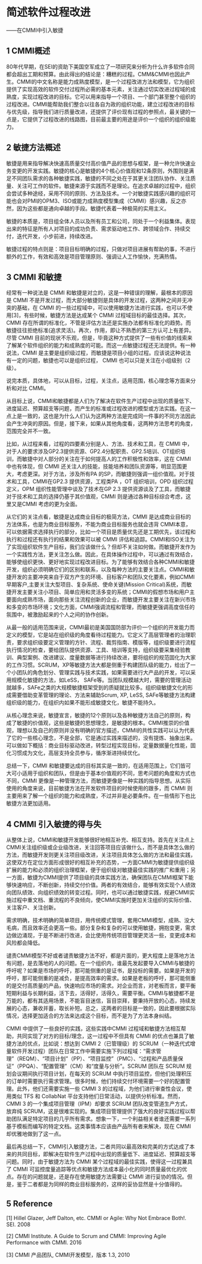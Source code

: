 # 简述软件过程改进


——在CMMI中引入敏捷

## 1 CMMI概述
80年代早期，在SEI的资助下美国空军成立了一项研究来分析为什么许多软件合同都会超出工期和预算。由此得出的结论是：糟糕的过程。CMM&CMMI也因此产生。CMMI的中文名称是能力成熟度模型，是一个过程改进方法和模型，它为组织提供了实现高效的软件交付过程所必需的基本元素，关注通过切实改进过程域的成熟度，实现过程改进的目标。它可以用来指导一个项目、一个部门甚至整个组织的过程改进。CMMI能帮助我们整合以往各自为政的组织功能，建立过程改进的目标与优先级，指导我们进行质量改进，还提供了评价现有过程的参照点，最关键的一点是，它提供了过程改进的线路图，目前最主要的用途是评价一个组织的组织级能力。
## 2 敏捷方法概述
敏捷是用来指导解决快速高质量交付高价值产品的思想与框架，是一种允许快速业务变更的开发实践。敏捷的核心是敏捷的4个核心价值观和12条原则，外围则是满足不同团队需求的各种敏捷实践，敏捷的不同之处在于其更关注团队协作、关注质量、关注可工作的软件。敏捷来源于实践而不是理论。在追求卓越的过程中，组织会尝试多种途经，采用不同的原则、方法及技术。一个对敏捷实践感兴趣的组织可能也会对PMI的OPM3、ISO或能力成熟度模型集成（CMMI）感兴趣，反之亦然，因为这些都是通向卓越的手段。敏捷代表着一种极简的实用主义。
    
敏捷的本质是，项目组全体人员以及所有员工和公司，同处于一个利益集体。表现出来的特征是所有人对项目的成功负责、需求驱动地工作、跨领域合作、持续交付，迭代开发，小步前进，持续改进。

敏捷过程的特点则是：项目目标明确的过程，只做对项目进展有帮助的事，不进行额外的工作，有效和高效是项目管理原则、强调让人工作愉快，充满热情。
## 3 CMMI 和敏捷
经常有一种说法是 CMMI 和敏捷是对立的，这是一种错误的理解，最根本的原因是 CMMI 不是开发过程，而大部分敏捷则是具体的开发过程，这两种之间并无冲突的基础，在 CMMI 的一些过程域中，可以使用敏捷方法进行实践，也可以不使用[3]，有些时候，敏捷方法是达成某个 CMMI 过程域目标的最佳选择。其次，CMMI 存在所谓的标准化，不管是评估方法还是实施办法都有标准化的趋势。而敏捷往往拒绝标准(追求灵活)。再次，作用，即让不熟悉的第三方认可上有差异。尽管 CMMI 目前的现状不乐观，但是，毕竟这种方式提供了一些有价值的线索来了解某个软件组织的能力和成熟度的可能。而这一点敏捷过程还无法提供。有一种说法，CMMI 是主要是组织级过程，而敏捷是项目小组的过程。应该说这种说法有一定的问题，敏捷也可以是组织过程， CMMI 也可以只是关注在小组级别（2 级）。

说完本质，具体地，可以从目标，过程，关注点，适用范围，核心理念等方面来分析和对比 CMMI。

从目标上说，CMMI和敏捷都是人们为了解决在软件生产过程中出现的质量低下、进度延迟、预算超支等问题，而产生的标准或过程改进的模型或方法实践。在这一点上是一致的，这也是为什么人们认为这两种方法是完成同一件事的不同方法因此会产生冲突的原因。但是，接下来，如果从其他角度看，这两种方法思考的角度，范围完全并不一致。

比如，从过程来看，过程的四要素分别是人、方法、技术和工具，在 CMMI 中，对于人的要求涉及GP2.3提供资源、GP2.4分配职责、GP2.5培训、OT组织培训，而敏捷中对人部分的关注在于如何提高人的工作积极性和效率，这在 CMMI 中也有体现，但 CMMI 还关注人的技能，技能培养和团队资源等，明显范围更大，考虑更深。对于方法，涉及所有PA 的SP，而敏捷则强调一组价值观。对于技术和工具，CMMI在GP2.3 提供资源，工程类PA ，OT 组织培训，OPD 组织过程定义，OPM 组织性能管理中谈及了技术在GP 2.3 提供资源谈及了工具，而敏捷对于技术和工具的选择仍基于其价值观，CMMI 则是通过各种目标综合考虑，这里又是CMMI 考虑的更为全面。

从它们的关注点看，敏捷是达成商业目标的极简方法，CMMI 是达成商业目标的方法体系，也是为商业目标服务，不能为商业目标服务也就会违背 CMMI本意，可以依据需求选择执行的部分，比如一个项目是质量优先还是工期优先，该过程和执行和过程还有执行的结果和效果可以被 CMMI 评估和追踪。CMMI和ISO关注为了实现组织软件生产目标，我们应该做什么？但却不关注如何做。而敏捷开发作为一个实践性方法，更关注怎么做。因此，在具体操作过程中，可以通过有效结合，能够使组织更快、更好地实现过程改进目标。为了能够有效结合各种CMMI和敏捷开发，组织必须明确它们的区别和联系，以及每种方法的主要关注点。CMMI和敏捷开发的主要冲突来自于双方产生的环境、目标客户和团队文化要素，例如CMMI早期客户,主要关注大型项目、复杂系统、使命关键(Mission Critical)系统，而敏捷开发主要关注小项目、简单应用和灵活多变的系统；CMMI的假想市场和用户主要面向成熟市场，面向那些关注流程创新的企业，而敏捷开发主要关注在新兴市场和多变的市场环境；文化方面，CMMI强调流程和管理，而敏捷更强调高度信任的氛围中，被激励起来的个人之间的协作创新。

从最一般的适用范围来说，CMMI最初是美国国防部为评价一个组织的开发能力而定义的模型，它是站在组织级的角度看待过程能力。它定义了高层管理者的治理职责，要求组织级要定义管理的方针、流程、裁剪指南、模版等，组织级要进行流程执行情况的检查，要给团队提供资源、工具、培训等支持，组织级要采集经验教训、典型案例、改进建议、度量数据等进行持续改进，要将组织的规范固化为大家的工作习惯。SCRUM，XP等敏捷方法大都是侧重于构建团队级的能力，给出了一个小团队的角色划分、管理实践与技术实践，如果需要进行大产品的开发，可以采用规模化敏捷的方法，如LeSS， SAFe等。当团队规模越大时，需要的管理活动就越多，SAFe之类的大规模敏捷框架受到的质疑就比较多。组织级敏捷文化的形成需要借助变革管理的理论、方法来辅助Scrum, XP, LeSS, SAFe等敏捷方法构建组织级的能力，在组织内如果不能形成敏捷文化，敏捷不能持久。

从核心理念来说，敏捷宣言，敏捷的12个原则以及各种敏捷方法自己的原则，构成了敏捷的价值观，这些是敏捷的思想理念，是敏捷的根本。CMMI推崇的价值观，理想以及自己的原则并没有明确的官方描述，CMMI的共性实践可以认为代表了它的一些核心理念，不是全部，它是通过实践来描述的，没有提炼、抽象出来。可以做如下概括：商业目标驱动改进，转型过程实现目标，定量数据量化性能，固化习惯成为文化，高层支持全员参与，循序渐进持续优化。

总结一下，CMMI 和敏捷要达成的目标其实是一致的，在适用范围上，它们皆可大可小适用于组织和团队，但是由于基本价值观的不同，思考问题的角度和方式也不同，CMMI 更像是一种管理方法，而敏捷更像是一种实践的指导思想。从实际使用的角度来说，目前敏捷方法在开发软件项目的时候使用的跟多，而 CMMI 则主要用来了解一个组织的能力和成熟度，不过并非是必要条件。在一些情形下也比敏捷方法更加适用。
## 4 CMMI 引入敏捷的得与失
从整体上说，CMMI和敏捷开发能够很好地相互补充、相互支持。首先在关注点上CMMI关注组织级或企业级改进，关注回答项目应该做什么，而不是具体怎么做的方法，而敏捷开发则更关注项目级改进，关注项目具体怎么做的方法和最佳实践，这使双方在定位方面形成很好的相互补充的态势，一方面CMMI为敏捷提供组织级扩展的能力和必须的组织治理框架，便于组织级对敏捷最佳实践的推广和重用；另一方面，敏捷为CMMI提供了项目级的具体实践方法，确保团队在CMMI框架下能够快速响应，不断创新，持续交付价值。两者的有效结合，能够有效实现个人绩效向团队绩效、向组织绩效的转变过程。同时，也可以通过敏捷实践，规避CMMI实施过程中重文档、重流程的不良倾向，使CMMI实施时更加关注组织的实际价值、关注客户、关注创新。

需求明确，技术明确的简单项目，用传统模式管理，套用CMMI模型，成熟、没大毛病，而且效率还会更高一些。部分复杂和复杂的可以使用敏捷，拥抱变更，需求边做边涌现，于是不断进行改进，会比使用传统项目管理更灵活一些，变更成本和风险都会降低。

谴责CMMI模型不好或者谴责敏捷方法不好，都是片面的，更大程度上是落地方法有问题，是去落地的人的问题。在一个组织内，谁最先发起要导入CMMI与敏捷的呼吁呢？如果是市场的呼吁，那可能侧重的是证书，是投标的需要。如果是开发的呼吁，那可能侧重的是减负，是提高效率的需求。如果是老板的呼吁，那可能侧重的是交付高质量的产品，快速响应市场的需求。对企业而言，对老板而言，要平衡短期利益与长期利益，活下去，活得好，活得久，需要平衡。CMMI与敏捷都不是万能的，都有其适用场景，不能盲目迷信，盲目崇拜，要秉持开放的心态，持续发展的心态，兼收并蓄，取长补短。总之，这两者的目标是一致的，因此要根据实际情况，选择更加适合的方法来达成这个目标，而不是为了方法本身纠结。

CMMI 中提供了一些良好的实践，这些实践中CMMI 过程域和敏捷方法相互帮助，共同实现了对方的目标/理念，这一过程中不但具有 CMMI 的优点也兼具了敏捷方法的优点，比如说：想达到 CMMI 2（已管理级）的 SCRUM（一种迭代式增量软件开发过程）团队在日常工作中需要实施下列过程域：“需求管理”（REQM）、“项目计划”（PP）、“项目监控”（PMC）、“过程和产品质量保证”（PPQA）、“配置管理”（CM）和“度量与分析”。SCRUM 团队在 SCRUM 规划会议期间执行项目计划，在每天的 SCRUM 中执行项目监控，但他们处理积压的订单时需要执行需求管理。很多时候，他们持续交付环境需要一个好的配置管理。此外，他们还需要实施一些 CMMI 3 的过程域，为他们进行审查性会议，使用类似 TFS 和 CollabNat 平台支持他们日常活动，以提供分析标准。然而，CMMI 3 的一个集成项目管理（IPM）却要求 SCRUM 团队改变管道生产方式，放弃纯 SCRUM，这是很难实现的。集成项目管理提供了强大的良好实践过程以帮助团队满足特定项目的几乎所有需求。想象一下，一个利益相关者谁还需要一系列基于模板而编写的特定文档。这类事情本应该由产品所有者来解决，现在 CMMI 却优雅地做到了这一点。

最后再总结一下，CMMI引入敏捷方法，二者共同以最高效和完美的方式达成了本来的共同目标，即解决在软件生产过程中出现的质量低下、进度延迟、预算超支等问题。同时，由于敏捷方法为 CMMI 某个过程域的最佳实践，使得这一过程兼具了 CMMI 可监控度量追踪等优点和敏捷方法成本最小化的同时质量最优化的优点。存在的问题就是，还是存在使用敏捷方法需要让 CMMI 进行妥协的情况。但是，鉴于二者都是为同样的商业目标服务的，这样的妥协显然是十分值得的。

## 5 Reference
[1] Hillel Glazer, Jeff Dalton, etc. CMMI or Agile: Why Not Embrace Both!. SEI. 2008

[2] CMMI Institute. A Guide to Scrum and CMMI: Improving Agile Performance with CMMI. 2016

[3] CMMI 产品团队, CMMI开发模型，版本 1.3, 2010

